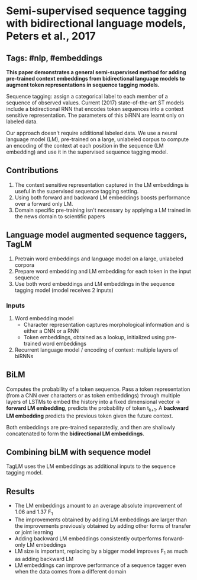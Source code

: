 # Semi-supervised sequence tagging with bidirectional language models, Peters et al., 2017

## Tags: \#nlp, \#embeddings

**This paper demonstrates a general semi-supervised method for adding pre-trained context embeddings from bidirectional language models to augment token representations in sequence tagging models.**

Sequence tagging: assign a categorical label to each member of a sequence of observed values. Current (2017) state-of-the-art ST models include a bidirectional RNN that encodes token sequences into a context sensitive representation. The parameters of this biRNN are learnt only on labeled data.

Our approach doesn't require additional labeled data. We use a neural language model (LM), pre-trained on a large, unlabeled corpus to compute an encoding of the context at each position in the sequence (LM embedding) and use it in the supervised sequence tagging model.

## Contributions

1. The context sensitive representation captured in the LM embeddings is useful in the supervised sequence tagging setting.
2. Using both forward and backward LM embeddings boosts performance over a forward only LM.
3. Domain specific pre-training isn't necessary by applying a LM trained in the news domain to scientific papers

## Language model augmented sequence taggers, **TagLM**

1. Pretrain word embeddings and language model on a large, unlabeled corpora
2. Prepare word embedding and LM embedding for each token in the input sequence
3. Use both word embeddings and LM embeddings in the sequence tagging model (model receives 2 inputs)

### Inputs

1. Word embedding model
    * Character representation captures morphological information and is either a CNN or a RNN
    * Token embeddings, obtained as a lookup, initialized using pre-trained word embeddings
2. Recurrent language model / encoding of context: multiple layers of biRNNs

## BiLM

Computes the probability of a token sequence. Pass a token representation (from a CNN over characters or as token embeddings) through multiple layers of LSTMs to embed the history into a fixed dimensional vector -> **forward LM embedding**, predicts the probability of token t<sub>k+1</sub>. A **backward LM embedding** predicts the previous token given the future context.

Both embeddings are pre-trained separatedly, and then are shallowly concatenated to form the **bidirectional LM embeddings**.

## Combining biLM with sequence model

TagLM uses the LM embeddings as additional inputs to the sequence tagging model.

## Results

* The LM embeddings amount to an average absolute improvement of 1.06 and 1.37 F<sub>1</sub>
* The improvements obtained by adding LM embeddings are larger than the improvements previously obtained by adding other forms of transfer or joint learning
* Adding backward LM embeddings consistently outperforms forward-only LM embeddings
* LM size is important, replacing by a bigger model improves F<sub>1</sub> as much as adding backward LM
* LM embeddings can improve performance of a sequence tagger even when the data comes from a different domain
